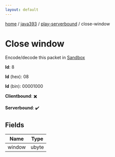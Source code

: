 ```yaml
---
layout: default
---
```


[home](/)  /  [java393](/protocol/java393)  /  [play-serverbound](/protocol/java393/play-serverbound)  /  close-window

# Close window

Encode/decode this packet in [Sandbox](../../../sandbox/java393#PlayServerbound.CloseWindow)

**Id**: 8

**Id** (hex): 08

**Id** (bin): 00001000

**Clientbound**: ✖️

**Serverbound**: ✔️

## Fields

Name | Type
---|---
window | ubyte
